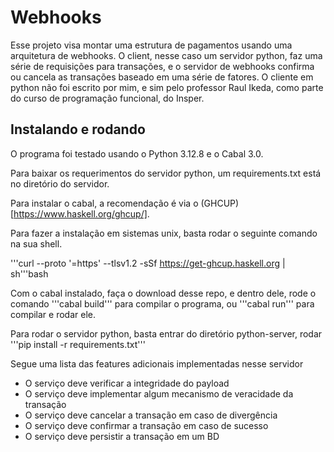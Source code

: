 # Webhooks
Esse projeto visa montar uma estrutura de pagamentos usando uma arquitetura de webhooks. O client, nesse caso um servidor python, faz uma série de requisições para transações, e o servidor de webhooks confirma ou cancela as transações baseado em uma série de fatores. O cliente em python não foi escrito por mim, e sim pelo professor Raul Ikeda, como parte do curso de programação funcional, do Insper.


## Instalando e rodando

O programa foi testado usando o Python 3.12.8 e o Cabal 3.0.

Para baixar os requerimentos do servidor python, um requirements.txt está no diretório do servidor.

Para instalar o cabal, a recomendação é via o (GHCUP)[https://www.haskell.org/ghcup/].

Para fazer a instalação em sistemas unix, basta rodar o seguinte comando na sua shell.

'''curl --proto '=https' --tlsv1.2 -sSf https://get-ghcup.haskell.org | sh'''bash

Com o cabal instalado, faça o download desse repo, e dentro dele, rode o comando 
'''cabal build''' para compilar o programa, ou '''cabal run''' para compilar e rodar ele.

Para rodar o servidor python, basta entrar do diretório python-server, rodar '''pip install -r requirements.txt'''

Segue uma lista das features adicionais implementadas nesse servidor
- O serviço deve verificar a integridade do payload
- O serviço deve implementar algum mecanismo de veracidade da transação
- O serviço deve cancelar a transação em caso de divergência
- O serviço deve confirmar a transação em caso de sucesso
- O serviço deve persistir a transação em um BD
